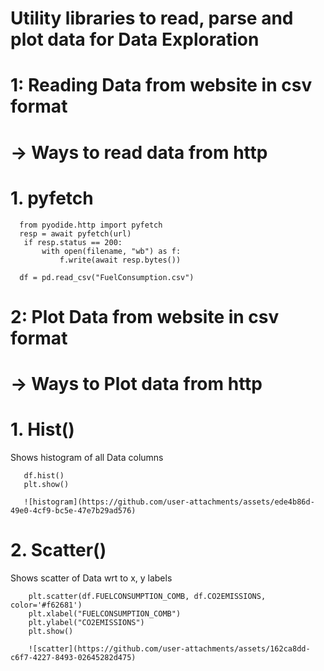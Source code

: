 # Utility libraries to read, parse and plot data for Data Exploration 

# 1:  Reading Data from website in csv format
   # -> Ways to read data from http

   # 1. pyfetch
      from pyodide.http import pyfetch
      resp = await pyfetch(url)
       if resp.status == 200:
           with open(filename, "wb") as f:
               f.write(await resp.bytes())
   
      df = pd.read_csv("FuelConsumption.csv")


      
# 2:  Plot Data from website in csv format
   # -> Ways to Plot data from http

   # 1. Hist()
   Shows histogram of all Data columns 
   
       df.hist()
       plt.show()
       
       ![histogram](https://github.com/user-attachments/assets/ede4b86d-49e0-4cf9-bc5e-47e7b29ad576)
       
   # 2. Scatter() 
   Shows scatter of Data wrt to x, y labels
   
        plt.scatter(df.FUELCONSUMPTION_COMB, df.CO2EMISSIONS,  color='#f62681')
        plt.xlabel("FUELCONSUMPTION_COMB")
        plt.ylabel("CO2EMISSIONS")
        plt.show()
        
        ![scatter](https://github.com/user-attachments/assets/162ca8dd-c6f7-4227-8493-02645282d475)
